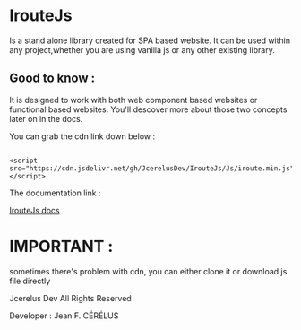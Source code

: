 # IrouteJs
Is a stand alone library created for SPA based website.
It can be used within any project,whether you are using vanilla js or any other existing library.

## Good to know :
It is designed to work with both web component based websites or functional based websites.
You'll descover more about those two concepts later on in the docs.


You can grab the cdn link down below :
<pre><code>
&lt;script src="https://cdn.jsdelivr.net/gh/JcerelusDev/IrouteJs/Js/iroute.min.js"&gt;&lt;/script&gt;
</code></pre>
The documentation link :

<a href="https://github.com/JcerelusDev/IrouteJs/wiki">IrouteJs docs</a>


# IMPORTANT :
sometimes there's problem with cdn, you can either clone it or download js file directly


Jcerelus Dev All Rights Reserved 

Developer : Jean F. CÉRÉLUS
